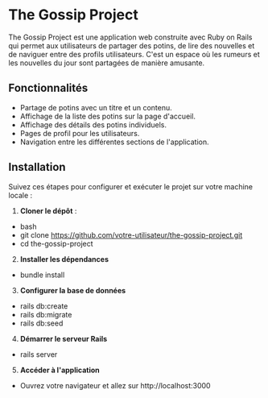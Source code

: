 # The Gossip Project

The Gossip Project est une application web construite avec Ruby on Rails qui permet aux utilisateurs de partager des potins, de lire des nouvelles et de naviguer entre des profils utilisateurs. C'est un espace où les rumeurs et les nouvelles du jour sont partagées de manière amusante.

## Fonctionnalités
- Partage de potins avec un titre et un contenu.
- Affichage de la liste des potins sur la page d'accueil.
- Affichage des détails des potins individuels.
- Pages de profil pour les utilisateurs.
- Navigation entre les différentes sections de l'application.

## Installation
Suivez ces étapes pour configurer et exécuter le projet sur votre machine locale :

1. **Cloner le dépôt** :
- bash
- git clone https://github.com/votre-utilisateur/the-gossip-project.git
- cd the-gossip-project

2. **Installer les dépendances**
- bundle install

3. **Configurer la base de données**
- rails db:create
- rails db:migrate
- rails db:seed

4. **Démarrer le serveur Rails**
- rails server

5. **Accéder à l'application**
- Ouvrez votre navigateur et allez sur http://localhost:3000
